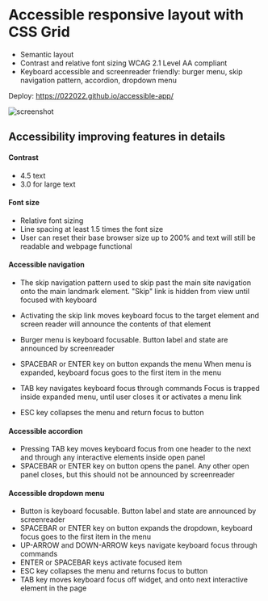 # Accessible responsive layout with CSS Grid 


* Semantic layout
* Contrast and relative font sizing WCAG 2.1 Level AA compliant
* Keyboard accessible and screenreader friendly:
 burger menu, skip navigation pattern, accordion, dropdown menu  


Deploy: https://022022.github.io/accessible-app/

![screenshot](https://user-images.githubusercontent.com/99475472/210799504-d825a4dd-93b1-4fd7-84db-f02aa09d4afd.png)


## Accessibility improving features in details

#### Contrast

* 4.5 text 
* 3.0 for large text 

#### Font size

* Relative font sizing
* Line spacing at least 1.5 times the font size
* User can reset their base browser size up to 200% and text will still be readable and webpage functional

#### Accessible navigation

* The skip navigation pattern  used to skip past the main site navigation onto the main landmark element. "Skip" link is hidden from view until focused with keyboard

* Activating the skip link moves keyboard focus to the target element and screen reader will announce the contents of that element

* Burger menu is keyboard focusable. Button label and state are announced by screenreader

* SPACEBAR or ENTER key on button expands the menu
When menu is expanded, keyboard focus goes to the first item in the menu

* TAB key navigates keyboard focus through commands 
Focus is trapped inside expanded menu, until user closes it or activates a menu link

* ESC key collapses the menu and return focus to button


#### Accessible accordion

* Pressing TAB key moves keyboard focus from one header to the next and through any interactive elements inside open panel
* SPACEBAR or ENTER key on button opens the panel. Any other open panel closes, but this should not be announced by screenreader 


#### Accessible dropdown menu

* Button is keyboard focusable. Button label and state are announced by screenreader
* SPACEBAR or ENTER key on button expands the dropdown, keyboard focus goes to the first item in the menu
* UP-ARROW and DOWN-ARROW keys navigate keyboard focus through commands 
* ENTER or SPACEBAR keys activate focused item
* ESC key collapses the menu and returns focus to button
* TAB key moves keyboard focus off widget, and onto next interactive element in the page


